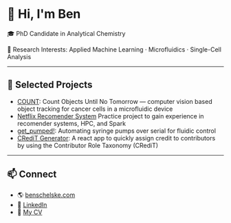 # 👋 Hi, I'm Ben
🎓 PhD Candidate in Analytical Chemistry

🔬 Research Interests: Applied Machine Learning · Microfluidics · Single-Cell Analysis

---

## 🚀 Selected Projects

- [COUNT](https://github.com/bschelske/COUNT): Count Objects Until No Tomorrow — computer vision based object tracking for cancer cells in a microfluidic device
- [Netflix Recomender System](https://github.com/bschelske/netflix_recommender) Practice project to gain experience in recomender systems, HPC, and Spark
- [get_pumped!](https://github.com/bschelske/get_pumped): Automating syringe pumps over serial for fluidic control
- [CRediT Generator](https://github.com/bschelske/react-credit): A react app to quickly assign credit to contributors by using the Contributor Role Taxonomy (CRediT)

---

## 📫 Connect

- 🌎 [benschelske.com](https://benschelske.com/?utm_source=github&utm_medium=bio&utm_campaign=github_profile)
- 💼 [LinkedIn](https://www.linkedin.com/in/benjamin-schelske/)
- 📝 [My CV](https://benschelske.com/cv?utm_source=github&utm_medium=bio&utm_campaign=github_profile)

